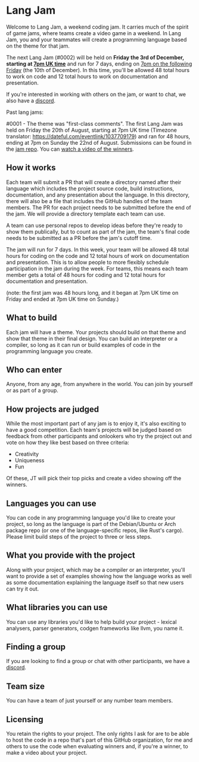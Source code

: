 # Lang Jam

Welcome to Lang Jam, a weekend coding jam. It carries much of the spirit of game jams, where teams create a video game in a weekend. In Lang Jam, you and your teammates will create a programming language based on the theme for that jam.

The next Lang Jam (#0002) will be held on **Friday the 3rd of December, starting at [7pm UK time](https://everytimezone.com/?t=61a95e00,474)** and run for 7 days, ending on [7pm on the following Friday](https://everytimezone.com/?t=61b29880,474) (the 10th of December). In this time, you'll be allowed 48 total hours to work on code and 12 total hours to work on documentation and presentation.

If you're interested in working with others on the jam, or want to chat, we also have a [discord](https://discord.gg/YxuJPVuyQ9).

Past lang jams:

#0001 - The theme was "first-class comments". The first Lang Jam was held on Friday the 20th of August, starting at 7pm UK time (Timezone translator: https://dateful.com/eventlink/1037709179) and ran for 48 hours, ending at 7pm on Sunday the 22nd of August. Submissions can be found in the [jam repo](https://github.com/langjam/jam0001). You can [watch a video of the winners](https://www.youtube.com/watch?v=j7VAw8UfMeA).

## How it works

Each team will submit a PR that will create a directory named after their language which includes the project source code, build instructions, documentation, and any presentation about the language. In this directory, there will also be a file that includes the GitHub handles of the team members. The PR for each project needs to be submitted before the end of the jam. We will provide a directory template each team can use.

A team can use personal repos to develop ideas before they're ready to show them publically, but to count as part of the jam, the team's final code needs to be submitted as a PR before the jam's cutoff time.

The jam will run for 7 days. In this week, your team will be allowed 48 total hours for coding on the code and 12 total hours of work on documentation and presentation. This is to allow people to more flexibly schedule participation in the jam during the week. For teams, this means each team member gets a total of 48 hours for coding and 12 total hours for documentation and presentation.

(note: the first jam was 48 hours long, and it began at 7pm UK time on Friday and ended at 7pm UK time on Sunday.)

## What to build

Each jam will have a theme. Your projects should build on that theme and show that theme in their final design. You can build an interpreter or a compiler, so long as it can run or build examples of code in the programming language you create.

## Who can enter

Anyone, from any age, from anywhere in the world. You can join by yourself or as part of a group.

## How projects are judged

While the most important part of any jam is to enjoy it, it's also exciting to have a good competition. Each team's projects will be judged based on feedback from other participants and onlookers who try the project out and vote on how they like best based on three criteria:

* Creativity
* Uniqueness
* Fun

Of these, JT will pick their top picks and create a video showing off the winners.

## Languages you can use

You can code in any programming language you'd like to create your project, so long as the language is part of the Debian/Ubuntu or Arch package repo (or one of the language-specific repos, like Rust's cargo). Please limit build steps of the project to three or less steps.

## What you provide with the project

Along with your project, which may be a compiler or an interpreter, you'll want to provide a set of examples showing how the language works as well as some documentation explaining the language itself so that new users can try it out.

## What libraries you can use

You can use any libraries you'd like to help build your project - lexical analysers, parser generators, codgen frameworks like llvm, you name it.

## Finding a group

If you are looking to find a group or chat with other participants, we have a [discord](https://discord.gg/YxuJPVuyQ9).

## Team size

You can have a team of just yourself or any number team members.

## Licensing

You retain the rights to your project. The only rights I ask for are to be able to host the code in a repo that's part of this GitHub organization, for me and others to use the code when evaluating winners and, if you're a winner, to make a video about your project.
